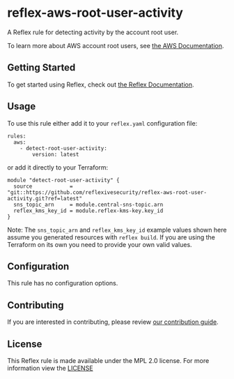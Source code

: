 # reflex-aws-root-user-activity  
A Reflex rule for detecting activity by the account root user.

To learn more about AWS account root users, see [the AWS Documentation](https://docs.aws.amazon.com/IAM/latest/UserGuide/id_root-user.html).

## Getting Started
To get started using Reflex, check out [the Reflex Documentation](https://docs.cloudmitigator.com/).

## Usage
To use this rule either add it to your `reflex.yaml` configuration file:  
```
rules:
  aws:
    - detect-root-user-activity:
        version: latest
```

or add it directly to your Terraform:  
```
module "detect-root-user-activity" {
  source            = "git::https://github.com/reflexivesecurity/reflex-aws-root-user-activity.git?ref=latest"
  sns_topic_arn     = module.central-sns-topic.arn
  reflex_kms_key_id = module.reflex-kms-key.key_id
}
```

Note: The `sns_topic_arn` and `reflex_kms_key_id` example values shown here assume you generated resources with `reflex build`. If you are using the Terraform on its own you need to provide your own valid values.

## Configuration
This rule has no configuration options.

## Contributing
If you are interested in contributing, please review [our contribution guide](https://docs.cloudmitigator.com/about/contributing.html).

## License
This Reflex rule is made available under the MPL 2.0 license. For more information view the [LICENSE](https://github.com/reflexivesecurity/reflex-aws-root-user-activity/blob/master/LICENSE) 

